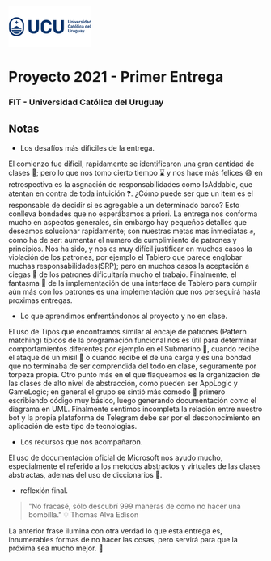 ![UCU](https://github.com/ucudal/PII_Conceptos_De_POO/raw/master/Assets/logo-ucu.png)

# Proyecto 2021 - Primer Entrega
### FIT - Universidad Católica del Uruguay

## Notas

- Los desafíos más difíciles de la entrega.

El comienzo fue dificil, rapidamente se identificaron una gran cantidad de clases :symbols:; pero lo que nos tomo cierto tiempo :hourglass: y nos hace más felices :smile: en retrospectiva es la asgnación de responsabilidades como IsAddable, que atentan en contra de toda intuición :question:. ¿Cómo puede ser que un item es el responsable de decidir si es agregable a un determinado barco? Esto conlleva bondades que no esperábamos a priori.
La entrega nos conforma mucho en aspectos generales, sin embargo hay pequeños detalles que deseamos solucionar rapidamente; son nuestras metas mas inmediatas :fist:, como ha de ser: aumentar el numero de cumplimiento de patrones y principios.
Nos ha sido, y nos es muy difícil justificar en muchos casos la violación de los patrones, por ejemplo el Tablero que parece englobar muchas responsabilidades(SRP); pero en  muchos casos la aceptación a ciegas :eyes: de los patrones dificultaría mucho el trabajo.
Finalmente, el fantasma :ghost: de la implementación de una interface de Tablero para cumplir aún más con los patrones es una implementación que nos perseguirá hasta proximas entregas. 

- Lo que aprendimos enfrentándonos al proyecto y no en clase.

El uso de Tipos que encontramos similar al encaje de patrones (Pattern matching) típicos de la programación funcional nos es útil para determinar comportamientos diferentes por ejemplo en el Submarino :ship:, cuando recibe el ataque de un misil :rocket: o cuando recibe el de una carga y es una bondad que no terminaba de ser comprendida del todo en clase, seguramente por torpeza propia. 
Otro punto más en el que flaqueamos es la organización de las clases de alto nivel de abstracción, como pueden ser AppLogic y GameLogic; en general el grupo se sintió más comodo :seat: primero escribiendo código muy básico, luego generando documentación como el diagrama en UML.
Finalmente sentimos incompleta la relación entre nuestro bot y la propia plataforma de Telegram debe ser por el desconocimiento en aplicación de este tipo de tecnologias.

- Los recursos que nos acompañaron.

El uso de documentación oficial de Microsoft nos ayudo mucho, especialmente el referido a los metodos abstractos y virtuales de las clases abstractas, ademas del uso de diccionarios :book:.

- reflexión final.

> "No fracasé, sólo descubrí 999 maneras de como no hacer una bombilla." :bulb:
Thomas Alva Edison

La anterior frase ilumina con otra verdad lo que esta entrega es, innumerables formas de no hacer las cosas, pero servirá para que la próxima sea mucho mejor. :high_brightness:
